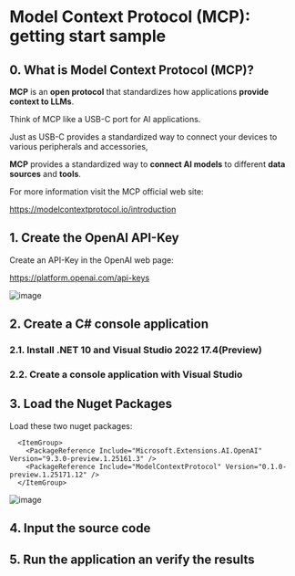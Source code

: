 # Model Context Protocol (MCP): getting start sample



## 0. What is Model Context Protocol (MCP)?

**MCP** is an **open protocol** that standardizes how applications **provide context to LLMs**.

Think of MCP like a USB-C port for AI applications.

Just as USB-C provides a standardized way to connect your devices to various peripherals and accessories,

**MCP** provides a standardized way to **connect AI models** to different **data sources** and **tools**.

For more information visit the MCP official web site: 

https://modelcontextprotocol.io/introduction

## 1. Create the OpenAI API-Key

Create an API-Key in the OpenAI web page:

https://platform.openai.com/api-keys

![image](https://github.com/user-attachments/assets/5868d310-1063-4738-976d-67ddfb432ef7)

## 2. Create a C# console application




### 2.1. Install .NET 10 and Visual Studio 2022 17.4(Preview)




### 2.2. Create a console application with Visual Studio




## 3. Load the Nuget Packages

Load these two nuget packages:

```
  <ItemGroup>
    <PackageReference Include="Microsoft.Extensions.AI.OpenAI" Version="9.3.0-preview.1.25161.3" />
    <PackageReference Include="ModelContextProtocol" Version="0.1.0-preview.1.25171.12" />
  </ItemGroup>
```

![image](https://github.com/user-attachments/assets/ca7d53ad-5e96-4955-a1cf-74cadb638d8e)




## 4. Input the source code






## 5. Run the application an verify the results






